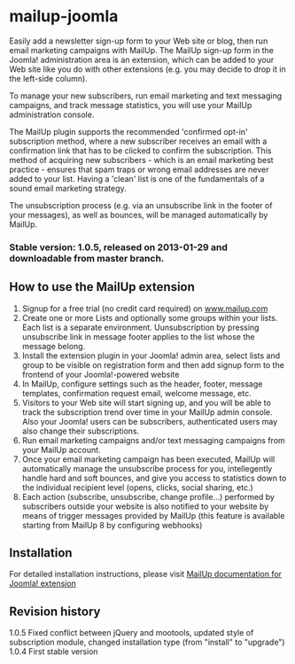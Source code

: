 mailup-joomla
=============

Easily add a newsletter sign-up form to your Web site or blog, then run email marketing campaigns with MailUp.
The MailUp sign-up form in the Joomla! administration area is an extension, which can be added to your Web site like you do with other extensions (e.g. you may decide to drop it in the left-side column).

To manage your new subscribers, run email marketing and text messaging campaigns, and track message statistics, you will use your MailUp administration console.

The MailUp plugin supports the recommended 'confirmed opt-in' subscription method, where a new subscriber receives an email with a confirmation link that has to be clicked to confirm the subscription. This method of acquiring new subscribers - which is an email marketing best practice - ensures that spam traps or wrong email addresses are never added to your list. Having a 'clean' list is one of the fundamentals of a sound email marketing strategy.

The unsubscription process (e.g. via an unsubscribe link in the footer of your messages), as well as bounces, will be managed automatically by MailUp.

### Stable version: 1.0.5, released on 2013-01-29 and downloadable from master branch.

How to use the MailUp extension
-------------------------------
1. Signup for a free trial (no credit card required) on www.mailup.com
2. Create one or more Lists and optionally some groups within your lists. Each list is a separate environment. Uunsubscription by pressing unsubscribe link in message footer applies to the list whose the message belong.
3. Install the extension plugin in your Joomla! admin area, select lists and group to be visible on registration form and then add signup form to the frontend of your Joomla!-powered website
4. In MailUp, configure settings such as the header, footer, message templates, confirmation request email, welcome message, etc.
5. Visitors to your Web site will start signing up, and you will be able to track the subscription trend over time in your MailUp admin console. Also your Joomla! users can be subscribers, authenticated users may also change their subscriptions.
6. Run email marketing campaigns and/or text messaging campaigns from your MailUp account.
7. Once your email marketing campaign has been executed, MailUp will automatically manage the unsubscribe process for you, intellegently handle hard and soft bounces, and give you access to statistics down to the individual recipient level (opens, clicks, social sharing, etc.)
8. Each action (subscribe, unsubscribe, change profile...) performed by subscribers outside your website is also notified to your website by means of trigger messages provided by MailUp (this feature is available starting from MailUp 8 by configuring webhooks)

Installation
------------
For detailed installation instructions, please visit [MailUp documentation for Joomla! extension](http://help.mailup.com/pages/viewpage.action?pageId=11208725)

Revision history
----------------
1.0.5	Fixed conflict between jQuery and mootools, updated style of subscription module, changed installation type (from "install" to "upgrade")
1.0.4	First stable version


